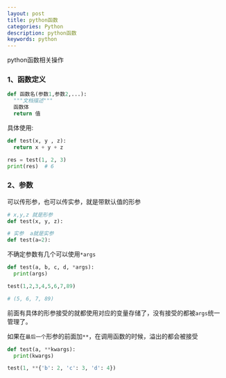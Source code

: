 ```yaml
---
layout: post
title: python函数
categories: Python
description: python函数
keywords: python 
---
```


python函数相关操作

### 1、函数定义

```py
def 函数名(参数1,参数2,...):
  """文档描述"""
  函数体
  return 值
```

具体使用:

```py
def test(x, y , z):
  return x + y + z

res = test(1, 2, 3)
print(res)  # 6
```

### 2、参数

可以传形参，也可以传实参，就是带默认值的形参

```py
# x,y,z 就是形参
def test(x, y, z):

# 实参  a就是实参
def test(a=2):
```

不确定参数有几个可以使用`*args`

```py
def test(a, b, c, d, *args):
  print(args)   

test(1,2,3,4,5,6,7,89)  

# (5, 6, 7, 89)
```

前面有具体的形参接受的就都使用对应的变量存储了，没有接受的都被`args`统一管理了。

如果在`最后一个`形参的前面加`**`，在调用函数的时候，溢出的都会被接受

```py
def test(a, **kwargs):
  print(kwargs)

test(1, **{'b': 2, 'c': 3, 'd': 4})
```
